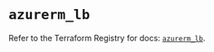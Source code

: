 # `azurerm_lb`

Refer to the Terraform Registry for docs: [`azurerm_lb`](https://registry.terraform.io/providers/hashicorp/azurerm/4.38.1/docs/resources/lb).
